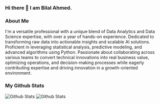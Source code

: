 ### Hi there 👋 I am Bilal Ahmed.

### About Me
I'm a versatile professional with a unique blend of Data Analytics and Data Science
expertise, with over a year of hands-on experience. Dedicated to transforming raw data into actionable
insights and scalable AI solutions. Proficient in leveraging statistical analysis, predictive modeling,
and advanced algorithms using Python. Passionate about collaborating across various teams to convert
technical innovations into real business value, optimizing operations, and decision-making processes while
eagerly contributing expertise and driving innovation in a growth-oriented environment.


### My Github Stats

![Github Stats](https://github-readme-stats.vercel.app/api?username=Lazygeniusbilal)
![Github Stats](https://github-readme-stats.vercel.app/api/top-langs/?username=Lazygeniusbilal)

<!--
**Lazygeniusbilal/Lazygeniusbilal** is a ✨ _special_ ✨ repository because its `README.md` (this file) appears on your GitHub profile.

Here are some ideas to get you started:

- 🔭 I’m currently working on ...
- 🌱 I’m currently learning ...
- 👯 I’m looking to collaborate on ...
- 🤔 I’m looking for help with ...
- 💬 Ask me about ...
- 📫 How to reach me: ...
- 😄 Pronouns: ...
- ⚡ Fun fact: ...
-->
